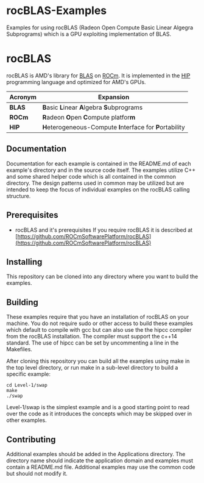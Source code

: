 # rocBLAS-Examples
Examples for using rocBLAS (Radeon Open Compute Basic Linear Algegra Subprograms) which is a GPU exploiting implementation of BLAS. 

# rocBLAS
rocBLAS is AMD's library for [BLAS](http://www.netlib.org/blas/) on [ROCm](https://rocm.github.io/install.html). 
It is implemented in the [HIP](https://github.com/ROCm-Developer-Tools/HIP) 
programming language and optimized for AMD's GPUs.

|Acronym      | Expansion                                                   |
|-------------|-------------------------------------------------------------|
|**BLAS**     | **B**asic **L**inear **A**lgebra **S**ubprograms            |
|**ROCm**     | **R**adeon **O**pen **C**ompute platfor**m**                |
|**HIP**      | **H**eterogeneous-Compute **I**nterface for **P**ortability |

## Documentation
Documentation for each example is contained in the README.md of each example's directory and in the source code itself.
The examples utilize C++ and some shared helper code which is all contained in the common directory.   The design patterns used in common may be utilized but are intended to keep the focus of individual examples on the rocBLAS calling structure.

## Prerequisites
* rocBLAS and it's prerequisites 
If you require rocBLAS it is described at 
[https://github.com/ROCmSoftwarePlatform/rocBLAS](https://github.com/ROCmSoftwarePlatform/rocBLAS)

## Installing
This repository can be cloned into any directory where you want to build the examples. 

## Building
These examples require that you have an installation of rocBLAS on your machine.  You do not require sudo or other access to build these examples which default to compile with gcc but can also use the the hipcc compiler from the rocBLAS installation.  The compiler must support the c++14 standard. The use of hipcc can be set by uncommenting a line in the Makefiles.

After cloning this repository you can build all the examples using make in the top level directory, or run make in a sub-level directory to build a specific example:

    cd Level-1/swap 
    make
    ./swap

Level-1/swap is the simplest example and is a good starting point to read over the code as it introduces the concepts which may be skipped over in other examples.

## Contributing
Additional examples should be added in the Applications directory.  The directory name should indicate the application domain and examples must contain a README.md file.   Additional examples may use the common code but should not modify it.  

